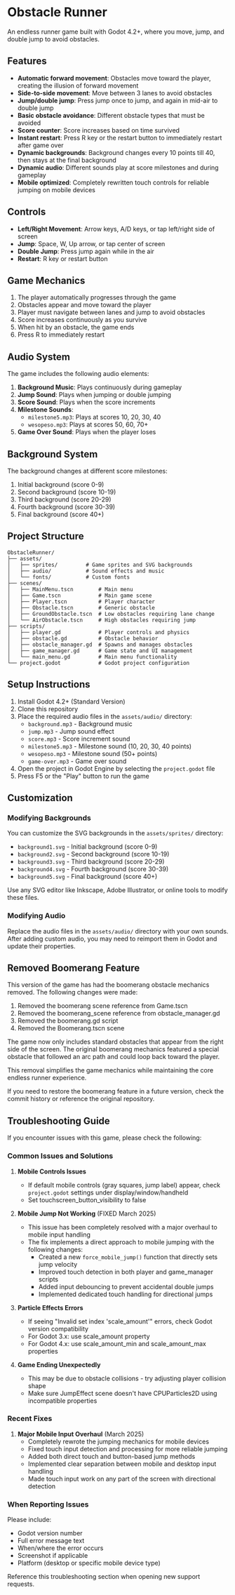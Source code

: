 # Obstacle Runner

An endless runner game built with Godot 4.2+, where you move, jump, and double jump to avoid obstacles.

## Features

* **Automatic forward movement**: Obstacles move toward the player, creating the illusion of forward movement
* **Side-to-side movement**: Move between 3 lanes to avoid obstacles
* **Jump/double jump**: Press jump once to jump, and again in mid-air to double jump
* **Basic obstacle avoidance**: Different obstacle types that must be avoided
* **Score counter**: Score increases based on time survived
* **Instant restart**: Press R key or the restart button to immediately restart after game over
* **Dynamic backgrounds**: Background changes every 10 points till 40, then stays at the final background
* **Dynamic audio**: Different sounds play at score milestones and during gameplay
* **Mobile optimized**: Completely rewritten touch controls for reliable jumping on mobile devices

## Controls

- **Left/Right Movement**: Arrow keys, A/D keys, or tap left/right side of screen
- **Jump**: Space, W, Up arrow, or tap center of screen
- **Double Jump**: Press jump again while in the air
- **Restart**: R key or restart button

## Game Mechanics

1. The player automatically progresses through the game
2. Obstacles appear and move toward the player
3. Player must navigate between lanes and jump to avoid obstacles
4. Score increases continuously as you survive
5. When hit by an obstacle, the game ends
6. Press R to immediately restart

## Audio System

The game includes the following audio elements:

1. **Background Music**: Plays continuously during gameplay
2. **Jump Sound**: Plays when jumping or double jumping
3. **Score Sound**: Plays when the score increments
4. **Milestone Sounds**:
   - `milestone5.mp3`: Plays at scores 10, 20, 30, 40
   - `wesopeso.mp3`: Plays at scores 50, 60, 70+
5. **Game Over Sound**: Plays when the player loses

## Background System

The background changes at different score milestones:

1. Initial background (score 0-9)
2. Second background (score 10-19)
3. Third background (score 20-29)
4. Fourth background (score 30-39)
5. Final background (score 40+)

## Project Structure

```
ObstacleRunner/
├── assets/
│   ├── sprites/         # Game sprites and SVG backgrounds
│   ├── audio/           # Sound effects and music
│   └── fonts/           # Custom fonts
├── scenes/
│   ├── MainMenu.tscn        # Main menu
│   ├── Game.tscn            # Main game scene
│   ├── Player.tscn          # Player character
│   ├── Obstacle.tscn        # Generic obstacle
│   ├── GroundObstacle.tscn  # Low obstacles requiring lane change
│   └── AirObstacle.tscn     # High obstacles requiring jump
├── scripts/
│   ├── player.gd            # Player controls and physics
│   ├── obstacle.gd          # Obstacle behavior
│   ├── obstacle_manager.gd  # Spawns and manages obstacles
│   ├── game_manager.gd      # Game state and UI management
│   └── main_menu.gd         # Main menu functionality
└── project.godot            # Godot project configuration
```

## Setup Instructions

1. Install Godot 4.2+ (Standard Version)
2. Clone this repository
3. Place the required audio files in the `assets/audio/` directory:
   - `background.mp3` - Background music
   - `jump.mp3` - Jump sound effect
   - `score.mp3` - Score increment sound
   - `milestone5.mp3` - Milestone sound (10, 20, 30, 40 points)
   - `wesopeso.mp3` - Milestone sound (50+ points)
   - `game-over.mp3` - Game over sound
4. Open the project in Godot Engine by selecting the `project.godot` file
5. Press F5 or the "Play" button to run the game

## Customization

### Modifying Backgrounds

You can customize the SVG backgrounds in the `assets/sprites/` directory:
- `background1.svg` - Initial background (score 0-9)
- `background2.svg` - Second background (score 10-19)
- `background3.svg` - Third background (score 20-29)
- `background4.svg` - Fourth background (score 30-39)
- `background5.svg` - Final background (score 40+)

Use any SVG editor like Inkscape, Adobe Illustrator, or online tools to modify these files.

### Modifying Audio

Replace the audio files in the `assets/audio/` directory with your own sounds.
After adding custom audio, you may need to reimport them in Godot and update their properties.

<!-- REMOVED_FEATURE_TAG -->
## Removed Boomerang Feature

This version of the game has had the boomerang obstacle mechanics removed. The following changes were made:

1. Removed the boomerang scene reference from Game.tscn
2. Removed the boomerang_scene reference from obstacle_manager.gd
3. Removed the boomerang.gd script
4. Removed the Boomerang.tscn scene

The game now only includes standard obstacles that appear from the right side of the screen. The original boomerang mechanics featured a special obstacle that followed an arc path and could loop back toward the player.

This removal simplifies the game mechanics while maintaining the core endless runner experience.

If you need to restore the boomerang feature in a future version, check the commit history or reference the original repository.
<!-- END_REMOVED_FEATURE_TAG -->

<!-- TROUBLESHOOTING_TAG -->
## Troubleshooting Guide

If you encounter issues with this game, please check the following:

### Common Issues and Solutions

1. **Mobile Controls Issues**
   - If default mobile controls (gray squares, jump label) appear, check `project.godot` settings under display/window/handheld
   - Set touchscreen_button_visibility to false

2. **Mobile Jump Not Working** (FIXED March 2025)
   - This issue has been completely resolved with a major overhaul to mobile input handling
   - The fix implements a direct approach to mobile jumping with the following changes:
     - Created a new `force_mobile_jump()` function that directly sets jump velocity
     - Improved touch detection in both player and game_manager scripts
     - Added input debouncing to prevent accidental double jumps
     - Implemented dedicated touch handling for directional jumps

3. **Particle Effects Errors**
   - If seeing "Invalid set index 'scale_amount'" errors, check Godot version compatibility
   - For Godot 3.x: use scale_amount property
   - For Godot 4.x: use scale_amount_min and scale_amount_max properties

4. **Game Ending Unexpectedly**
   - This may be due to obstacle collisions - try adjusting player collision shape
   - Make sure JumpEffect scene doesn't have CPUParticles2D using incompatible properties

### Recent Fixes

1. **Major Mobile Input Overhaul** (March 2025)
   - Completely rewrote the jumping mechanics for mobile devices
   - Fixed touch input detection and processing for more reliable jumping
   - Added both direct touch and button-based jump methods
   - Implemented clear separation between mobile and desktop input handling
   - Made touch input work on any part of the screen with directional detection

### When Reporting Issues

Please include:
- Godot version number
- Full error message text
- When/where the error occurs
- Screenshot if applicable
- Platform (desktop or specific mobile device type)

Reference this troubleshooting section when opening new support requests.
<!-- END_TROUBLESHOOTING_TAG -->
